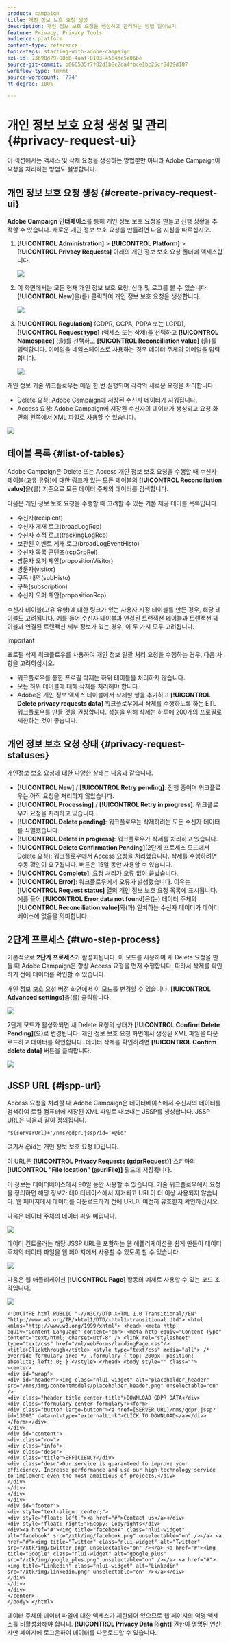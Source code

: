 ```yaml
---
product: campaign
title: 개인 정보 보호 요청 생성
description: 개인 정보 보호 요청을 생성하고 관리하는 방법 알아보기
feature: Privacy, Privacy Tools
audience: platform
content-type: reference
topic-tags: starting-with-adobe-campaign
exl-id: 73b90d79-88b6-4aaf-8103-4564de5e06be
source-git-commit: b666535f7f82d1b8c2da4fbce1bc25cf8d39d187
workflow-type: tm+mt
source-wordcount: '774'
ht-degree: 100%

---
```


# 개인 정보 보호 요청 생성 및 관리 {#privacy-request-ui}



이 섹션에서는 액세스 및 삭제 요청을 생성하는 방법뿐만 아니라 Adobe Campaign이 요청을 처리하는 방법도 설명합니다.

## 개인 정보 보호 요청 생성 {#create-privacy-request-ui}

**Adobe Campaign 인터페이스**&#x200B;를 통해 개인 정보 보호 요청을 만들고 진행 상황을 추적할 수 있습니다. 새로운 개인 정보 보호 요청을 만들려면 다음 지침을 따르십시오.

1. **[!UICONTROL Administration]** > **[!UICONTROL Platform]** > **[!UICONTROL Privacy Requests]** 아래의 개인 정보 보호 요청 폴더에 액세스합니다.

   ![](assets/privacy-requests-folder.png)

1. 이 화면에서는 모든 현재 개인 정보 보호 요청, 상태 및 로그를 볼 수 있습니다. **[!UICONTROL New]**&#x200B;을(를) 클릭하여 개인 정보 보호 요청을 생성합니다.

   ![](assets/privacy-request-new.png)

1. **[!UICONTROL Regulation]** (GDPR, CCPA, PDPA 또는 LGPD), **[!UICONTROL Request type]** (액세스 또는 삭제)을 선택하고 **[!UICONTROL Namespace]** (을)를 선택하고 **[!UICONTROL Reconciliation value]** (을)를 입력합니다. 이메일을 네임스페이스로 사용하는 경우 데이터 주체의 이메일을 입력합니다.

   ![](assets/privacy-request-properties.png)

개인 정보 기술 워크플로우는 매일 한 번 실행되며 각각의 새로운 요청을 처리합니다.

* Delete 요청: Adobe Campaign에 저장된 수신자 데이터가 지워집니다.
* Access 요청: Adobe Campaign에 저장된 수신자의 데이터가 생성되고 요청 화면의 왼쪽에서 XML 파일로 사용할 수 있습니다.

![](assets/privacy-request-download.png)

## 테이블 목록 {#list-of-tables}

Adobe Campaign은 Delete 또는 Access 개인 정보 보호 요청을 수행할 때 수신자 테이블(고유 유형)에 대한 링크가 있는 모든 테이블의 **[!UICONTROL Reconciliation value]**&#x200B;을(를) 기준으로 모든 데이터 주체의 데이터를 검색합니다.

다음은 개인 정보 보호 요청을 수행할 때 고려할 수 있는 기본 제공 테이블 목록입니다.

* 수신자(recipient)
* 수신자 게재 로그(broadLogRcp)
* 수신자 추적 로그(trackingLogRcp)
* 보관된 이벤트 게재 로그(broadLogEventHisto)
* 수신자 목록 콘텐츠(rcpGrpRel)
* 방문자 오퍼 제안(propositionVisitor)
* 방문자(visitor)
* 구독 내역(subHisto)
* 구독(subscription)
* 수신자 오퍼 제안(propositionRcp)

수신자 테이블(고유 유형)에 대한 링크가 있는 사용자 지정 테이블를 만든 경우, 해당 테이블도 고려됩니다. 예를 들어 수신자 테이블과 연결된 트랜잭션 테이블과 트랜잭션 테이블과 연결된 트랜잭션 세부 정보가 있는 경우, 이 두 가지 모두 고려됩니다.

>[!IMPORTANT]
>
>프로필 삭제 워크플로우를 사용하여 개인 정보 일괄 처리 요청을 수행하는 경우, 다음 사항을 고려하십시오.
>* 워크플로우를 통한 프로필 삭제는 하위 테이블을 처리하지 않습니다.
>* 모든 하위 테이블에 대해 삭제를 처리해야 합니다.
>* Adobe은 개인 정보 액세스 테이블에서 삭제할 행을 추가하고 **[!UICONTROL Delete privacy requests data]** 워크플로우에서 삭제를 수행하도록 하는 ETL 워크플로우를 만들 것을 권장합니다. 성능을 위해 삭제는 하루에 200개의 프로필로 제한하는 것이 좋습니다.

## 개인 정보 보호 요청 상태 {#privacy-request-statuses}

개인정보 보호 요청에 대한 다양한 상태는 다음과 같습니다.

* **[!UICONTROL New]** / **[!UICONTROL Retry pending]**: 진행 중이며 워크플로우는 아직 요청을 처리하지 않았습니다.
* **[!UICONTROL Processing]** / **[!UICONTROL Retry in progress]**: 워크플로우가 요청을 처리하고 있습니다.
* **[!UICONTROL Delete pending]**: 워크플로우는 삭제하려는 모든 수신자 데이터를 식별했습니다.
* **[!UICONTROL Delete in progress]**: 워크플로우가 삭제를 처리하고 있습니다.
* **[!UICONTROL Delete Confirmation Pending]**(2단계 프로세스 모드에서 Delete 요청): 워크플로우에서 Access 요청을 처리했습니다. 삭제를 수행하려면 수동 확인이 요구됩니다. 버튼은 15일 동안 사용할 수 있습니다.
* **[!UICONTROL Complete]**: 요청 처리가 오류 없이 끝났습니다.
* **[!UICONTROL Error]**: 워크플로우에서 오류가 발생했습니다. 이유는 **[!UICONTROL Request status]** 열의 개인 정보 보호 요청 목록에 표시됩니다. 예를 들어 **[!UICONTROL Error data not found]**&#x200B;은(는) 데이터 주체의 **[!UICONTROL Reconciliation value]**&#x200B;와(과) 일치하는 수신자 데이터가 데이터베이스에 없음을 의미합니다.

## 2단계 프로세스 {#two-step-process}

기본적으로 **2단계 프로세스**&#x200B;가 활성화됩니다. 이 모드를 사용하여 새 Delete 요청을 만들 때 Adobe Campaign은 항상 Access 요청을 먼저 수행합니다. 따라서 삭제를 확인하기 전에 데이터를 확인할 수 있습니다.

개인 정보 보호 요청 버전 화면에서 이 모드를 변경할 수 있습니다. **[!UICONTROL Advanced settings]**&#x200B;을(를) 클릭합니다.

![](assets/privacy-request-advanced-settings.png)

2단계 모드가 활성화되면 새 Delete 요청의 상태가 **[!UICONTROL Confirm Delete Pending]**(으)로 변경됩니다. 개인 정보 보호 요청 화면에서 생성된 XML 파일을 다운로드하고 데이터를 확인합니다. 데이터 삭제를 확인하려면 **[!UICONTROL Confirm delete data]** 버튼을 클릭합니다.

![](assets/privacy-request-delete-data.png)

## JSSP URL {#jspp-url}

Access 요청을 처리할 때 Adobe Campaign은 데이터베이스에서 수신자의 데이터를 검색하여 로컬 컴퓨터에 저장된 XML 파일로 내보내는 JSSP를 생성합니다. JSSP URL은 다음과 같이 정의됩니다.

```
"$(serverUrl)+'/nms/gdpr.jssp?id='+@id"
```

여기서 @id는 개인 정보 보호 요청 ID입니다.

이 URL은 **[!UICONTROL Privacy Requests (gdprRequest)]** 스키마의 **[!UICONTROL "File location" (@urlFile)]** 필드에 저장됩니다.

이 정보는 데이터베이스에서 90일 동안 사용할 수 있습니다. 기술 워크플로우에서 요청을 정리하면 해당 정보가 데이터베이스에서 제거되고 URL이 더 이상 사용되지 않습니다. 웹 페이지에서 데이터를 다운로드하기 전에 URL이 여전히 유효한지 확인하십시오.

다음은 데이터 주체의 데이터 파일 예입니다.

![](assets/do-not-localize/privacy-access-file.png)

데이터 컨트롤러는 해당 JSSP URL을 포함하는 웹 애플리케이션을 쉽게 만들어 데이터 주체의 데이터 파일을 웹 페이지에서 사용할 수 있도록 할 수 있습니다.

![](assets/privacy-gdpr-jssp.png)

다음은 웹 애플리케이션 **[!UICONTROL Page]** 활동의 예제로 사용할 수 있는 코드 조각입니다.

![](assets/privacy-page-activity.png)

```
<!DOCTYPE html PUBLIC "-//W3C//DTD XHTML 1.0 Transitional//EN" "http://www.w3.org/TR/xhtml1/DTD/xhtml1-transitional.dtd"> <html xmlns="http://www.w3.org/1999/xhtml"> <head> <meta http-equiv="Content-Language" content="en"> <meta http-equiv="Content-Type" content="text/html; charset=utf-8" /> <link rel="stylesheet" type="text/css" href="/nl/webForms/landingPage.css"/> <title>Clickthrough</title> <style type="text/css" media="all"> /* override formulary area */ .formulary { top: 200px; position: absolute; left: 0; } </style> </head> <body style="" class="">
<center>
<div id="wrap">
<div id="header"><img class="nlui-widget" alt="placeholder_header" src="/nms/img/contentModels/placeholder_header.png" unselectable="on" />
<div class="header-title center-title">DOWNLOAD GDPR DATA</div>
<div class="formulary center-formulary"><form>
<div class="button large-button"><a href=[SERVER_URL]/nms/gdpr.jssp?id=13000" data-nl-type="externalLink">CLICK TO DOWNLOAD</a></div>
</form></div>
</div>
<div id="content">
<div class="row">
<div class="info">
<div class="desc">
<div class="title">EFFICIENCY</div>
<div class="desc">Our service is guaranteed to improve your efficiency. Increase performance and use our high-technology service to implement even the most ambitious of projects.</div>
</div>
</div>
</div>
</div>
<div id="footer">
<div style="text-align: center;">
<div style="float: left;"><a href="#">Contact us</a></div>
<div style="float: right;">&copy; Copyrights</div>
<div><a href="#"><img title="facebook" class="nlui-widget" alt="facebook" src="/xtk/img/facebook.png" unselectable="on" /></a> <a href="#"><img title="Twitter" class="nlui-widget" alt="Twitter" src="/xtk/img/twitter.png" unselectable="on" /></a> <a href="#"><img title="Google" class="nlui-widget" alt="google_plus" src="/xtk/img/google_plus.png" unselectable="on" /></a> <a href="#"><img title="Linkedin" class="nlui-widget" alt="Linkedin" src="/xtk/img/linkedin.png" unselectable="on" /></a></div>
</div>
</div>
</div>
</center>
</body> </html>
```

데이터 주체의 데이터 파일에 대한 액세스가 제한되어 있으므로 웹 페이지의 익명 액세스를 비활성화해야 합니다.  **[!UICONTROL Privacy Data Right]** 권한이 명명된 연산자만 페이지에 로그온하여 데이터를 다운로드할 수 있습니다.
